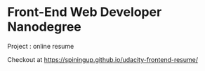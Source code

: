 # Front-End Web Developer Nanodegree
Project : online resume

Checkout at https://spiningup.github.io/udacity-frontend-resume/
